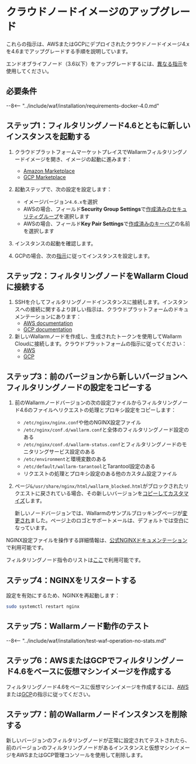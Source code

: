 [wallarm-status-instr]:             ../admin-en/configure-statistics-service.md
[memory-instr]:                     ../admin-en/configuration-guides/allocate-memory-for-waf-node.md
[waf-directives-instr]:             ../admin-en/configure-parameters-en.ja.md
[ptrav-attack-docs]:                ../attacks-vulns-list.md#path-traversal
[attacks-in-ui-image]:              ../images/admin-guides/test-attacks-quickstart.png
[nginx-process-time-limit-docs]:    ../admin-en/configure-parameters-en.ja.md#wallarm_process_time_limit
[nginx-process-time-limit-block-docs]:  ../admin-en/configure-parameters-en.ja.md#wallarm_process_time_limit_block
[overlimit-res-rule-docs]:           ../user-guides/rules/configure-overlimit-res-detection.md
[graylist-docs]:                     ../user-guides/ip-lists/graylist.md
[waf-mode-instr]:                   ../admin-en/configure-wallarm-mode.md

# クラウドノードイメージのアップグレード

これらの指示は、AWSまたはGCPにデプロイされたクラウドノードイメージ4.xを4.6までアップグレードする手順を説明しています。

エンドオブライフノード（3.6以下）をアップグレードするには、[異なる指示](older-versions/cloud-image.md)を使用してください。

## 必要条件

--8<-- "../include/waf/installation/requirements-docker-4.0.md"

## ステップ1：フィルタリングノード4.6とともに新しいインスタンスを起動する

1. クラウドプラットフォームマーケットプレイスでWallarmフィルタリングノードイメージを開き、イメージの起動に進みます：
      * [Amazon Marketplace](https://aws.amazon.com/marketplace/pp/B073VRFXSD)
      * [GCP Marketplace](https://console.cloud.google.com/marketplace/details/wallarm-node-195710/wallarm-node)
2. 起動ステップで、次の設定を設定します：

      * イメージバージョン`4.6.x`を選択
      * AWSの場合、フィールド**Security Group Settings**で[作成済みのセキュリティグループ](../installation/cloud-platforms/aws/ami.md#2-create-a-security-group)を選択します
      * AWSの場合、フィールド**Key Pair Settings**で[作成済みのキーペア](../installation/cloud-platforms/aws/ami.md#1-create-a-pair-of-ssh-keys)の名前を選択します
3. インスタンスの起動を確認します。
4. GCPの場合、次の[指示](../installation/cloud-platforms/gcp/machine-image.md#2-configure-the-filtering-node-instance)に従ってインスタンスを設定します。

## ステップ2：フィルタリングノードをWallarm Cloudに接続する

1. SSHを介してフィルタリングノードインスタンスに接続します。インスタンスへの接続に関するより詳しい指示は、クラウドプラットフォームのドキュメンテーションにあります：
      * [AWS documentation](https://docs.aws.amazon.com/AWSEC2/latest/UserGuide/AccessingInstances.html)
      * [GCP documentation](https://cloud.google.com/compute/docs/instances/connecting-to-instance)
2. 新しいWallarmノードを作成し、生成されたトークンを使用してWallarm Cloudに接続します。クラウドプラットフォームの指示に従ってください：
      * [AWS](../installation/cloud-platforms/aws/ami.md#5-connect-the-filtering-node-to-the-wallarm-cloud)
      * [GCP](../installation/cloud-platforms/gcp/machine-image.md#4-connect-the-filtering-node-to-the-wallarm-cloud)

## ステップ3：前のバージョンから新しいバージョンへフィルタリングノードの設定をコピーする

1. 前のWallarmノードバージョンの次の設定ファイルからフィルタリングノード4.6のファイルへリクエストの処理とプロキシ設定をコピーします：

      * `/etc/nginx/nginx.conf`や他のNGINX設定ファイル
      * `/etc/nginx/conf.d/wallarm.conf`と全体のフィルタリングノード設定のある
      * `/etc/nginx/conf.d/wallarm-status.conf`とフィルタリングノードのモニタリングサービス設定のある
      * `/etc/environment`と環境変数のある
      * `/etc/default/wallarm-tarantool`とTarantool設定のある
      * リクエストの処理とプロキシ設定のある他のカスタム設定ファイル
1. ページ`&/usr/share/nginx/html/wallarm_blocked.html`がブロックされたリクエストに戻されている場合、その新しいバージョンを[コピーしてカスタマイズ](../admin-en/configuration-guides/configure-block-page-and-code.md#customizing-sample-blocking-page)します。

      新しいノードバージョンでは、Wallarmのサンプルブロッキングページが[変更され](what-is-new.md#new-blocking-page)ました。ページ上のロゴとサポートメールは、デフォルトでは空白になっています。

NGINX設定ファイルを操作する詳細情報は、[公式NGINXドキュメンテーション](https://nginx.org/docs/beginners_guide.html)で利用可能です。

フィルタリングノード指令のリストは[ここ](../admin-en/configure-parameters-en.ja.md)で利用可能です。

## ステップ4：NGINXをリスタートする

設定を有効にするため、NGINXを再起動します：

```bash
sudo systemctl restart nginx
```

## ステップ5：Wallarmノード動作のテスト

--8<-- "../include/waf/installation/test-waf-operation-no-stats.md"

## ステップ6：AWSまたはGCPでフィルタリングノード4.6をベースに仮想マシンイメージを作成する

フィルタリングノード4.6をベースに仮想マシンイメージを作成するには、[AWS](../admin-en/installation-guides/amazon-cloud/create-image.md)または[GCP](../admin-en/installation-guides/google-cloud/create-image.md)の指示に従ってください。

## ステップ7：前のWallarmノードインスタンスを削除する

新しいバージョンのフィルタリングノードが正常に設定されてテストされたら、前のバージョンのフィルタリングノードがあるインスタンスと仮想マシンイメージをAWSまたはGCP管理コンソールを使用して削除します。